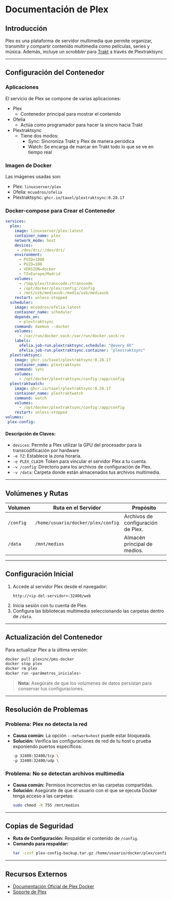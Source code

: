 
# Documentación de Plex

## Introducción
Plex es una plataforma de servidor multimedia que permite organizar, transmitir y compartir contenido multimedia como películas, series y música. Además, incluye un _scrobbler_ para [Trakt](https://trakt.tv) a través de Plextraktsync

---

## Configuración del Contenedor

### Aplicaciones
El servicio de Plex se compone de varias aplicaciones:
- Plex
  - Contenedor principal para mostrar el contenido
- Ofelia
  - Actúa como programador para hacer la sincro hacia Trakt
- Plextraktsync
  - Tiene dos modos:
    - Sync: Sincroniza Trakt y Plex de manera periódica
    - Watch: Se encarga de marcar en Trakt todo lo que se ve en tiempo real
### Imagen de Docker
Las imágenes usadas son:
- Plex: `linuxserver/plex`
- Ofelia: `mcuadros/ofelia`
- Plextraktsync: `ghcr.io/taxel/plextraktsync:0.28.17`

### Docker-compose para Crear el Contenedor
```yaml
services:
  plex:
    image: linuxserver/plex:latest
    container_name: plex
    network_mode: host
    devices:
     - /dev/dri/:/dev/dri/
    environment:
      - PUID=1000
      - PGID=100
      - VERSION=docker
      - TZ=Europe/Madrid
    volumes:
      - /tmp/plex/transcode:/transcode
      - /opt/docker/plex/config:/config
      - /mnt/usb/mediausb:/media/usb/mediausb
    restart: unless-stopped
  scheduler:
    image: mcuadros/ofelia:latest
    container_name: scheduler
    depends_on:
      - plextraktsync
    command: daemon --docker
    volumes:
      - /var/run/docker.sock:/var/run/docker.sock:ro
    labels:
      ofelia.job-run.plextraktsync.schedule: "@every 6h"
      ofelia.job-run.plextraktsync.container: "plextraktsync"
  plextraktsync:
    image: ghcr.io/taxel/plextraktsync:0.28.17
    container_name: plextraktsync
    command: sync
    volumes:
      - /opt/docker/plextraktsync/config:/app/config
  plextraktwatch:
    image: ghcr.io/taxel/plextraktsync:0.28.17
    container_name: plextraktwatch
    command: watch
    volumes:
      - /opt/docker/plextraktsync/config:/app/config
    restart: unless-stopped
volumes:
 plex-config:
```

#### Descripción de Claves:
- `devices`: Permite a Plex utilizar la GPU del procesador para la transcodificación por hardware
- `-e TZ`: Establece la zona horaria.
- `-e PLEX_CLAIM`: Token para vincular el servidor Plex a tu cuenta.
- `-v /config`: Directorio para los archivos de configuración de Plex.
- `-v /data`: Carpeta donde están almacenados tus archivos multimedia.

---

## Volúmenes y Rutas
| Volumen          | Ruta en el Servidor         | Propósito                       |
|-------------------|-----------------------------|----------------------------------|
| `/config`         | `/home/usuario/docker/plex/config` | Archivos de configuración de Plex. |
| `/data`           | `/mnt/medios`              | Almacén principal de medios.    |

---

## Configuración Inicial
1. Accede al servidor Plex desde el navegador:  
   ```
   http://<ip-del-servidor>:32400/web
   ```
2. Inicia sesión con tu cuenta de Plex.
3. Configura las bibliotecas multimedia seleccionando las carpetas dentro de `/data`.

---

## Actualización del Contenedor
Para actualizar Plex a la última versión:
```bash
docker pull plexinc/pms-docker
docker stop plex
docker rm plex
docker run <parámetros_iniciales>
```

> **Nota:** Asegúrate de que los volúmenes de datos persistan para conservar tus configuraciones.

---

## Resolución de Problemas
### Problema: Plex no detecta la red
- **Causa común:** La opción `--network=host` puede estar bloqueada.
- **Solución:** Verifica las configuraciones de red de tu host o prueba exponiendo puertos específicos:
  ```bash
  -p 32400:32400/tcp \
  -p 32400:32400/udp \
  ```

### Problema: No se detectan archivos multimedia
- **Causa común:** Permisos incorrectos en las carpetas compartidas.
- **Solución:** Asegúrate de que el usuario con el que se ejecuta Docker tenga acceso a las carpetas:
  ```bash
  sudo chmod -R 755 /mnt/medios
  ```

---

## Copias de Seguridad
- **Ruta de Configuración:** Respaldar el contenido de `/config`.
- **Comando para respaldar:**
  ```bash
  tar -czvf plex-config-backup.tar.gz /home/usuario/docker/plex/config
  ```

---

## Recursos Externos
- [Documentación Oficial de Plex Docker](https://hub.docker.com/r/plexinc/pms-docker)
- [Soporte de Plex](https://support.plex.tv/)
